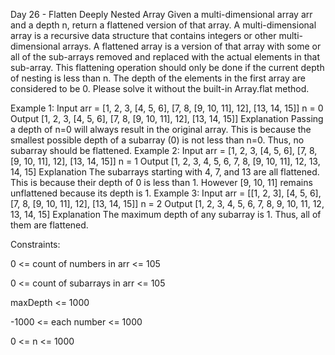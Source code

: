  Day 26 - Flatten Deeply Nested Array
Given a multi-dimensional array arr and a depth n, return a flattened version of that array.
A multi-dimensional array is a recursive data structure that contains integers or other multi-dimensional arrays.
A flattened array is a version of that array with some or all of the sub-arrays removed and replaced with the actual elements in that sub-array. This flattening operation should only be done if the current depth of nesting is less than n. The depth of the elements in the first array are considered to be 0.
Please solve it without the built-in Array.flat method.

Example 1:
Input arr = [1, 2, 3, [4, 5, 6], [7, 8, [9, 10, 11], 12], [13, 14, 15]] n = 0 Output [1, 2, 3, [4, 5, 6], [7, 8, [9, 10, 11], 12], [13, 14, 15]] Explanation Passing a depth of n=0 will always result in the original array. This is because the smallest possible depth of a subarray (0) is not less than n=0. Thus, no subarray should be flattened. 
Example 2:
Input arr = [1, 2, 3, [4, 5, 6], [7, 8, [9, 10, 11], 12], [13, 14, 15]] n = 1 Output [1, 2, 3, 4, 5, 6, 7, 8, [9, 10, 11], 12, 13, 14, 15] Explanation The subarrays starting with 4, 7, and 13 are all flattened. This is because their depth of 0 is less than 1. However [9, 10, 11] remains unflattened because its depth is 1.
Example 3:
Input arr = [[1, 2, 3], [4, 5, 6], [7, 8, [9, 10, 11], 12], [13, 14, 15]] n = 2 Output [1, 2, 3, 4, 5, 6, 7, 8, 9, 10, 11, 12, 13, 14, 15] Explanation The maximum depth of any subarray is 1. Thus, all of them are flattened.
 
Constraints:

0 <= count of numbers in arr <= 105

0 <= count of subarrays in arr <= 105

maxDepth <= 1000

-1000 <= each number <= 1000

0 <= n <= 1000